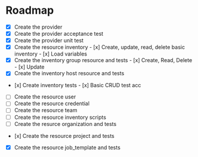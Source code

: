 # Roadmap

- [x] Create the provider
- [x] Create the provider acceptance test
- [x] Create the provider unit test
- [x] Create the resource inventory
      - [x] Create, update, read, delete basic inventory
      - [x] Load variables
- [x] Create the inventory group resource and tests
      - [x] Create, Read, Delete
      - [x] Update
- [x] Create the inventory host resource and tests
- [x] Create inventory tests
      -  [x] Basic CRUD test acc
- [ ] Create the resource user
- [ ] Create the resource credential
- [ ] Create the resource team
- [ ] Create the resource inventory scripts
- [ ] Create the resurce organization and tests
- [x] Create the resource project and tests
- [x] Create the resource job_template and tests
